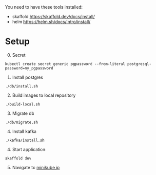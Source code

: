 You need to have these tools installed:
- skaffold https://skaffold.dev/docs/install/ 
- helm https://helm.sh/docs/intro/install/

# Setup

0. Secret
```
kubectl create secret generic pgpassword --from-literal postgresql-password=my_pgpassword
```

1. Install postgres
```shell
./db/install.sh
```

2. Build images to local repository
```shell
./build-local.sh
```

3. Migrate db
```shell
./db/migrate.sh
```

4. Install kafka
```shell
./kafka/install.sh
```

4. Start application
```shell
skaffold dev
```

5. Navigate to [minikube ip](http://192.168.64.3/posts)